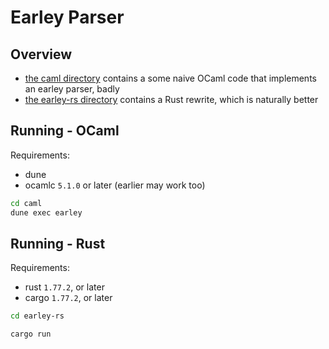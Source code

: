 # Earley Parser

## Overview

- [the caml directory](./caml/) contains a some naive OCaml code that implements an earley parser, badly
- [the earley-rs directory](./earley-rs/) contains a Rust rewrite, which is naturally better


## Running - OCaml

Requirements:
- dune
- ocamlc `5.1.0` or later (earlier may work too)

```sh
cd caml
dune exec earley
```

## Running - Rust

Requirements:
- rust `1.77.2`, or later
- cargo `1.77.2`, or later


```sh
cd earley-rs

cargo run
```
